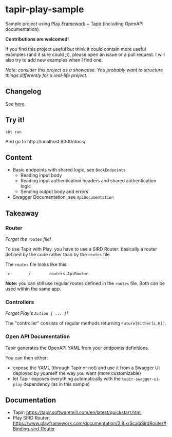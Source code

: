 # tapir-play-sample

Sample project using [Play Framework](https://github.com/playframework) + [Tapir](https://github.com/softwaremill/tapir) (including OpenAPI documentation).

**Contributions are welcomed!**

If you find this project useful but think it could contain more useful examples (and it sure could ;)), please open an issue or a pull request.
I will also try to add new examples when I find one.

_Note: consider this project as a showcase._
_You probably want to structure things differently for a real-life project._

## Changelog

See [here](./CHANGELOG.md).

## Try it!

```
sbt run
```

And go to http://localhost:9000/docs/.

## Content

- Basic endpoints with shared logic, see `BookEndpoints`
  - Reading input body
  - Reading input authentication headers and shared authentication logic
  - Sending output body and errors
- Swagger Documentation, see `ApiDocumentation` 

## Takeaway

### Router

_Forget the `routes` file!_

To use Tapir with Play, you have to use a SIRD Router:
basically a router defined by the code rather than by the `routes` file.

The `routes` file looks like this:
```
->        /        routers.ApiRouter
```

**Note:** you can still use regular routes defined in the `routes` file.
Both can be used within the same app.

### Controllers

_Forget Play's `Action { ... }`!_

The "controller" consists of regular methods returning `Future[Either[L,R]]`.

### Open API Documentation

Tapir generates the OpenAPI YAML from your endpoints definitions.

You can then either:
- expose the YAML (through Tapir or not) and use it from a Swagger UI deployed by yourself the way you want (more customizable)
- let Tapir exposes everything automatically with the `tapir-swagger-ui-play` dependency (as in this sample)

## Documentation

- Tapir: https://tapir.softwaremill.com/en/latest/quickstart.html
- Play SIRD Router: https://www.playframework.com/documentation/2.8.x/ScalaSirdRouter#Binding-sird-Router